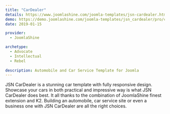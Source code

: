 ```yaml
---
title: "CarDealer"
details: https://www.joomlashine.com/joomla-templates/jsn-cardealer.html
demo: https://demo.joomlashine.com/joomla-templates/jsn_cardealer/pro/cardealer/
date: 2019-01-15

provider: 
  - JoomlaShine

archetype:
  - Advocate
  - Intellectual
  - Rebel
  
description: Automobile and Car Service Template for Joomla
---
```


JSN CarDealer is a stunning car template with fully responsive design. Showcase your cars in both practical and impressive way is what JSN CarDealer does best. It all thanks to the combination of JoomlaShine finest extension and K2. Building an automobile, car service site or even a business one with JSN CarDealer are all the right choices.